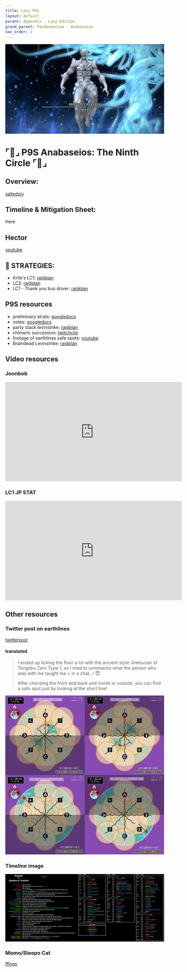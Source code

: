 ```yaml
---
title: Lazy P9S
layout: default
parent: Appendix - Lazy Edition
grand_parent: Pandaemonium - Anabaseios
nav_order: 2
---
```


![image](/docs/assets/images/p9s/Final-Fantasy-XIV-Boss-Encounterp9s.png)

# ⌜💎⌟ P9S Anabaseios: The Ninth Circle ⌜💎⌟

## Overview:

[saltedxiv](https://saltedxiv.com/encounters/p9s)

## Timeline & Mitigation Sheet:

Here

## Hector

[youtube](https://www.youtube.com/watch?v=rnKHQtYCuAk)

## 📌 STRATEGIES:

- Krile's LC1: [raidplan](https://raidplan.io/plan/iJ0Y9Jb_4IvTqdFj)
- LC2: [raidplan](https://raidplan.io/plan/CdS50mar0dMI75O8)
- LC1 - Thank you bus driver: [raidplan](https://raidplan.io/plan/grVthwjR53k_o_lj)

## P9S resources

- preliminary strats: [googledocs](https://docs.google.com/document/d/1b2cYBFKXtZswFRetFRstpd4sck0gVyFwCjQwusF4HzM/preview)
- notes: [googledocs](https://docs.google.com/document/d/1lEqhsajJHZ7Vp_khgRMUBzXNkelAjaWIFyiSdzk6sU4/edit?usp=sharing)
- party stack levinstrike: [raidplan](https://raidplan.io/plan/307O-hd3mb0fBlhl)
- chimeric succession: [twitchclip](https://clips.twitch.tv/FlirtySweetFiddleheadsTheTarFu-o_LJgzSn0RMmQhQu)
- footage of earthlines safe spots: [youtube](https://www.youtube.com/watch?v=_0J9KmofC-U)
- Braindead Levinstrike: [raidplan](https://raidplan.io/plan/Y20_TqWLY9kGTmFa)

## Video resources

### Joonbob

<iframe width="560" height="315" src="https://www.youtube.com/embed/2yV2oTFwmrc?si=ejsABE5BQu9pGOah" title="YouTube video player" frameborder="0" allow="accelerometer; autoplay; clipboard-write; encrypted-media; gyroscope; picture-in-picture; web-share" allowfullscreen></iframe>

### LC1 JP STAT

<iframe width="560" height="315" src="https://www.youtube.com/embed/M2fzJyEZ3p8?si=wNCLqBTZLrY5hiRt" title="YouTube video player" frameborder="0" allow="accelerometer; autoplay; clipboard-write; encrypted-media; gyroscope; picture-in-picture; web-share" allowfullscreen></iframe>

## Other resources

### Twitter post on earthlines

[twitterpost](https://twitter.com/ff14_mirapri/status/1663844634135769089?s=21&t=ueDgg3cUiw8z9bLfindBzw)

#### translated

> I ended up licking the floor a lot with the ancient style Jiretsuzan of Tengoku Zero Type 1, so I tried to summarize what the person who was with me taught me > in a chat...! 😇
>
> After checking the front and back and inside or outside, you can find a safe spot just by looking at the short line!

![image](/docs/assets/images/p9s/Fxcpaf4acAA4ddD.png)

### Timeline image

![image](/docs/assets/images/p9s/spoiler-6-4-p9s-timeline-and-abilities-v0-0jw482dujc3b1.png)

### Momo/Sleepo Cat

[fflogs](https://www.fflogs.com/reports/hck14AbRCz7QBtNm#fight=18&type=damage-done)
